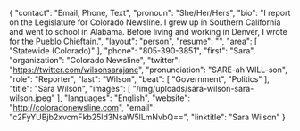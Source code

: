 {
  "contact": "Email, Phone, Text",
  "pronoun": "She/Her/Hers",
  "bio": "I report on the Legislature for Colorado Newsline. I grew up in Southern California and went to school in Alabama. Before living and working in Denver, I wrote for the Pueblo Chieftain.",
  "layout": "person",
  "resume": "",
  "area": [
    "Statewide (Colorado)"
  ],
  "phone": "805-390-3851",
  "first": "Sara",
  "organization": "Colorado Newsline",
  "twitter": "https://twitter.com/wilsonsarajane",
  "pronunciation": "SARE-ah WILL-son",
  "role": "Reporter",
  "last": "Wilson",
  "beat": [
    "Government",
    "Politics"
  ],
  "title": "Sara Wilson",
  "images": [
    "/img/uploads/sara-wilson-sara-wilson.jpeg"
  ],
  "languages": "English",
  "website": "http://coloradonewsline.com",
  "email": "c2FyYUBjb2xvcmFkb25ld3NsaW5lLmNvbQ==",
  "linktitle": "Sara Wilson"
}
